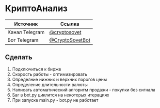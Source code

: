 # КриптоАнализ

Источник | Ссылка
---|---
Канал Telegram | [@cryptosovet](https://t.me/cryptosovet)
Бот Telegram | [@CryptoSovetBot](https://t.me/CryptoSovetBot)

Сделать
---
1. Подключиться к бирже
2. Скорость работы - оптимизировать
10. Определние нижних и верхних порогов цены
11. Определение длительности валюты
4. Написать автоматический алгоритм продажи - покупки без сигнала
5. Баг в bot.py циклится на некоторых итерациях
6. При запуске main.py - bot.py не работает
